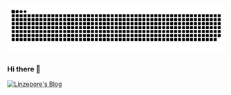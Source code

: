 <picture>
  <source media="(prefers-color-scheme: dark)" srcset="https://raw.githubusercontent.com/linzepore/linzepore/output/github-contribution-grid-snake-dark.svg">
  <source media="(prefers-color-scheme: light)" srcset="https://raw.githubusercontent.com/linzepore/linzepore/output/github-contribution-grid-snake.svg">
  <img alt="github contribution grid snake animation" src="https://raw.githubusercontent.com/linzepore/linzepore/output/github-contribution-grid-snake.svg">
</picture>

### Hi there 👋 

[![Linzepore's Blog](https://img.shields.io/badge/Linzepore's_Blog-my_public_blog-ffd36f.svg)](https://blog.zepo.re)

<!--
**linzepore/linzepore** is a ✨ _special_ ✨ repository because its `README.md` (this file) appears on your GitHub profile.

Here are some ideas to get you started:

- 🔭 I’m currently working on ...
- 🌱 I’m currently learning ...
- 👯 I’m looking to collaborate on ...
- 🤔 I’m looking for help with ...
- 💬 Ask me about ...
- 📫 How to reach me: ...
- 😄 Pronouns: ...
- ⚡ Fun fact: ...
-->
